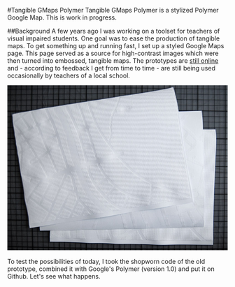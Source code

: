 #Tangible GMaps Polymer
Tangible GMaps Polymer is a stylized Polymer Google Map.
This is work in progress.

##Background
A few years ago I was working on a toolset for teachers of visual impaired students. One goal was to ease the production of tangible maps.
To get something up and running fast, I set up a styled Google Maps page. This page served as a source for high-contrast images which were then turned into embossed, tangible maps.
The prototypes are <a href="http://www.arminbwagner.com/audiokarte/info.html">still online</a> and - according to feedback I get from time to time - are still being used occasionally by teachers of a local school.

![Alt text](/tangible_maps.jpg?raw=true "tangible maps")

To test the possibilities of today, I took the shopworn code of the old prototype, combined it with Google's Polymer (version 1.0) and put it on Github. Let's see what happens.
